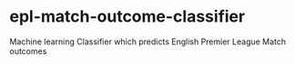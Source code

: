 # epl-match-outcome-classifier
Machine learning Classifier which predicts English Premier League Match outcomes
